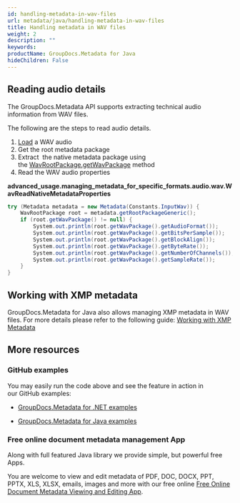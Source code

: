 ```yaml
---
id: handling-metadata-in-wav-files
url: metadata/java/handling-metadata-in-wav-files
title: Handling metadata in WAV files
weight: 2
description: ""
keywords: 
productName: GroupDocs.Metadata for Java
hideChildren: False
---
```

## Reading audio details

The GroupDocs.Metadata API supports extracting technical audio information from WAV files.

The following are the steps to read audio details.

1.  [Load](Loading%2Bfiles.html) a WAV audio
2.  Get the root metadata package
3.  Extract  the native metadata package using the [WavRootPackage.getWavPackage](https://apireference.groupdocs.com/metadata/java/com.groupdocs.metadata.core/WavRootPackage#getWavPackage()) method
4.  Read the WAV audio properties

**advanced\_usage.managing\_metadata\_for\_specific\_formats.audio.wav.WavReadNativeMetadataProperties**

```csharp
try (Metadata metadata = new Metadata(Constants.InputWav)) {
	WavRootPackage root = metadata.getRootPackageGeneric();
	if (root.getWavPackage() != null) {
		System.out.println(root.getWavPackage().getAudioFormat());
		System.out.println(root.getWavPackage().getBitsPerSample());
		System.out.println(root.getWavPackage().getBlockAlign());
		System.out.println(root.getWavPackage().getByteRate());
		System.out.println(root.getWavPackage().getNumberOfChannels());
		System.out.println(root.getWavPackage().getSampleRate());
	}
}
```

## Working with XMP metadata

GroupDocs.Metadata for Java also allows managing XMP metadata in WAV files. For more details please refer to the following guide: [Working with XMP Metadata](Handling%2Bmetadata%2Bin%2BWAV%2Bfiles.html)

## More resources

### GitHub examples

You may easily run the code above and see the feature in action in our GitHub examples:

*   [GroupDocs.Metadata for .NET examples](https://github.com/groupdocs-metadata/GroupDocs.Metadata-for-.NET)
    
*   [GroupDocs.Metadata for Java examples](https://github.com/groupdocs-metadata/GroupDocs.Metadata-for-Java)
    

### Free online document metadata management App

Along with full featured Java library we provide simple, but powerful free Apps.

You are welcome to view and edit metadata of PDF, DOC, DOCX, PPT, PPTX, XLS, XLSX, emails, images and more with our free online [Free Online Document Metadata Viewing and Editing App](https://products.groupdocs.app/metadata).
